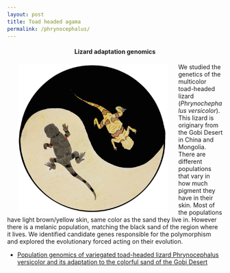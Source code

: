 ```yaml
---
layout: post
title: Toad headed agama
permalink: /phrynocephalus/
---
```


<h4 style="text-align: center;">
  Lizard adaptation genomics
</h4>

<img src="/figures/lizarddrawingCircle.png" alt="ying yang lizard" style="float:left;padding-left:25px;padding-right:25px;width:350px">

We studied the genetics of the multicolor toad-headed lizard (*Phrynochephalus versicolor*). This lizard is originary from the Gobi Desert in China and Mongolia. There are different populations that vary in how much pigment they have in their skin. Most of the populations have light brown/yellow skin, same color as the sand they live in. However there is a melanic population, matching the black sand of the region where it lives. We identified candidate genes responsible for the polymorphism and explored the evolutionary forced acting on their evolution. 
- [ Population genomics of variegated toad-headed lizard Phrynocephalus versicolor and its adaptation to the colorful sand of the Gobi Desert](/files/publications/2022Phrynocephalus.pdf)
<br><br>

